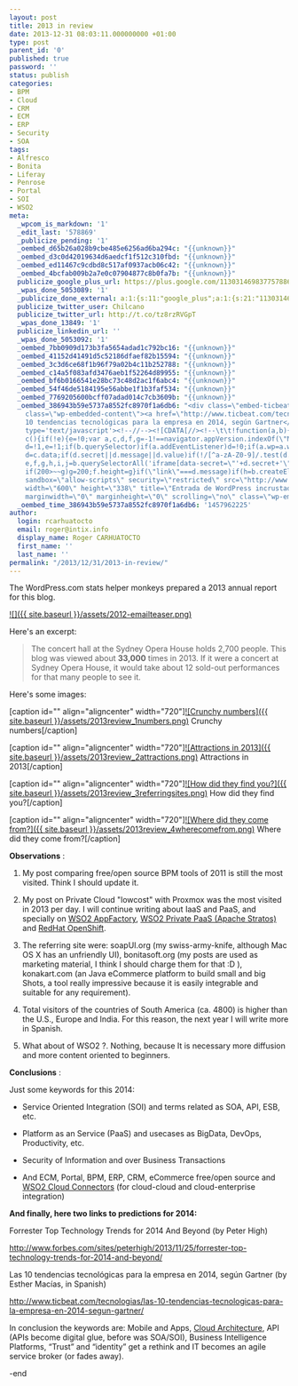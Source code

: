 ```yaml
---
layout: post
title: 2013 in review
date: 2013-12-31 08:03:11.000000000 +01:00
type: post
parent_id: '0'
published: true
password: ''
status: publish
categories:
- BPM
- Cloud
- CRM
- ECM
- ERP
- Security
- SOA
tags:
- Alfresco
- Bonita
- Liferay
- Penrose
- Portal
- SOI
- WSO2
meta:
  _wpcom_is_markdown: '1'
  _edit_last: '578869'
  _publicize_pending: '1'
  _oembed_d65b26a028b9cbe485e6256ad6ba294c: "{{unknown}}"
  _oembed_d3c0d42019634d6aedcf1f512c310fbd: "{{unknown}}"
  _oembed_ed11467c9cdbd8c517af0937acb06c42: "{{unknown}}"
  _oembed_4bcfab009b2a7e0c07904877c8b0fa7b: "{{unknown}}"
  publicize_google_plus_url: https://plus.google.com/113031469837757886298/posts/HEzwnTzoCDX
  _wpas_done_5053089: '1'
  _publicize_done_external: a:1:{s:11:"google_plus";a:1:{s:21:"113031469837757886298";b:1;}}
  publicize_twitter_user: Chilcano
  publicize_twitter_url: http://t.co/tz8rzRVGpT
  _wpas_done_13849: '1'
  publicize_linkedin_url: ''
  _wpas_done_5053092: '1'
  _oembed_7bb0909d173b3fa5654adad1c792bc16: "{{unknown}}"
  _oembed_41152d41491d5c52186dfaef82b15594: "{{unknown}}"
  _oembed_3c3d6ce68f1b96f79a02b4c11b252788: "{{unknown}}"
  _oembed_c14a5f083afd3476aeb1f52264d89955: "{{unknown}}"
  _oembed_bf6b0166541e28bc73c48d2ac1f6abc4: "{{unknown}}"
  _oembed_54f46de5184195e56abbe1f1b3faf534: "{{unknown}}"
  _oembed_7769205600bcff07adad014c7cb3609b: "{{unknown}}"
  _oembed_386943b59e5737a8552fc8970f1a6db6: "<div class=\"embed-ticbeat\"><blockquote
    class=\"wp-embedded-content\"><a href=\"http://www.ticbeat.com/tecnologias/las-10-tendencias-tecnologicas-para-la-empresa-en-2014-segun-gartner/\">Las
    10 tendencias tecnológicas para la empresa en 2014, según Gartner</a></blockquote><script
    type='text/javascript'><!--//--><![CDATA[//><!--\t\t!function(a,b){\"use strict\";function
    c(){if(!e){e=!0;var a,c,d,f,g=-1!==navigator.appVersion.indexOf(\"MSIE 10\"),h=!!navigator.userAgent.match(/Trident.*rv:11./),i=b.querySelectorAll(\"iframe.wp-embedded-content\"),j=b.querySelectorAll(\"blockquote.wp-embedded-content\");for(c=0;c<j.length;c++)j[c].style.display=\"none\";for(c=0;c<i.length;c++)if(d=i[c],d.style.display=\"\",!d.getAttribute(\"data-secret\")){if(f=Math.random().toString(36).substr(2,10),d.src+=\"#?secret=\"+f,d.setAttribute(\"data-secret\",f),g||h)a=d.cloneNode(!0),a.removeAttribute(\"security\"),d.parentNode.replaceChild(a,d)}else;}}var
    d=!1,e=!1;if(b.querySelector)if(a.addEventListener)d=!0;if(a.wp=a.wp||{},!a.wp.receiveEmbedMessage)if(a.wp.receiveEmbedMessage=function(c){var
    d=c.data;if(d.secret||d.message||d.value)if(!/[^a-zA-Z0-9]/.test(d.secret)){var
    e,f,g,h,i,j=b.querySelectorAll('iframe[data-secret=\"'+d.secret+'\"]'),k=b.querySelectorAll('blockquote[data-secret=\"'+d.secret+'\"]');for(e=0;e<k.length;e++)k[e].style.display=\"none\";for(e=0;e<j.length;e++)if(f=j[e],c.source===f.contentWindow){if(f.style.display=\"\",\"height\"===d.message){if(g=parseInt(d.value,10),g>1e3)g=1e3;else
    if(200>~~g)g=200;f.height=g}if(\"link\"===d.message)if(h=b.createElement(\"a\"),i=b.createElement(\"a\"),h.href=f.getAttribute(\"src\"),i.href=d.value,i.host===h.host)if(b.activeElement===f)a.top.location.href=d.value}else;}},d)a.addEventListener(\"message\",a.wp.receiveEmbedMessage,!1),b.addEventListener(\"DOMContentLoaded\",c,!1),a.addEventListener(\"load\",c,!1)}(window,document);//--><!]]></script><iframe
    sandbox=\"allow-scripts\" security=\"restricted\" src=\"http://www.ticbeat.com/tecnologias/las-10-tendencias-tecnologicas-para-la-empresa-en-2014-segun-gartner/embed/\"
    width=\"600\" height=\"338\" title=\"Entrada de WordPress incrustada\" frameborder=\"0\"
    marginwidth=\"0\" marginheight=\"0\" scrolling=\"no\" class=\"wp-embedded-content\"></iframe></div>"
  _oembed_time_386943b59e5737a8552fc8970f1a6db6: '1457962225'
author:
  login: rcarhuatocto
  email: roger@intix.info
  display_name: Roger CARHUATOCTO
  first_name: ''
  last_name: ''
permalink: "/2013/12/31/2013-in-review/"
---
```

The WordPress.com stats helper monkeys prepared a 2013 annual report for this blog.

  
[![]({{ site.baseurl }}/assets/2012-emailteaser.png)](http://holisticsecurity.wordpress.com/2013/annual-report/)

  
Here's an excerpt:

  
> The concert hall at the Sydney Opera House holds 2,700 people. This blog was viewed about **33,000** times in 2013. If it were a concert at Sydney Opera House, it would take about 12 sold-out performances for that many people to see it.

  
Here's some images:

  
[caption id="" align="aligncenter" width="720"][![Crunchy numbers]({{ site.baseurl }}/assets/2013review_1numbers.png)](https://dl.dropboxusercontent.com/u/2961879/blog.sec/blog20131231_blog_review/2013review_1numbers.png) Crunchy numbers[/caption]

  
[caption id="" align="aligncenter" width="720"][![Attractions in 2013]({{ site.baseurl }}/assets/2013review_2attractions.png)](https://dl.dropboxusercontent.com/u/2961879/blog.sec/blog20131231_blog_review/2013review_2attractions.png) Attractions in 2013[/caption]

  
[caption id="" align="aligncenter" width="720"][![How did they find you?]({{ site.baseurl }}/assets/2013review_3referringsites.png)](https://dl.dropboxusercontent.com/u/2961879/blog.sec/blog20131231_blog_review/2013review_3referringsites.png) How did they find you?[/caption]

  
[caption id="" align="aligncenter" width="720"][![Where did they come from?]({{ site.baseurl }}/assets/2013review_4wherecomefrom.png)](https://dl.dropboxusercontent.com/u/2961879/blog.sec/blog20131231_blog_review/2013review_4wherecomefrom.png) Where did they come from?[/caption]

  
 **Observations** :

  
  

  1. My post comparing free/open source BPM tools of 2011 is still the most visited. Think I should update it.
  

  2. My post on Private Cloud "lowcost" with Proxmox was the most visited in 2013 per day. I will continue writing about IaaS and PaaS, and specially on [WSO2 AppFactory](http://wso2.com/cloud/app-factory/ "WSO2 AppFactory"), [WSO2 Private PaaS (Apache Stratos)](http://wso2.com/cloud/private-paas/ "WSO2 Private PaaS") and [RedHat OpenShift](https://www.openshift.com/ "RedHat Openshift").
  

  3. The referring site were: soapUI.org (my swiss-army-knife, although Mac OS X has an unfriendly UI), bonitasoft.org (my posts are used as marketing material, I think I should charge them for that :D ), konakart.com (an Java eCommerce platform to build small and big Shots, a tool really impressive because it is easily integrable and suitable for any requirement).
  

  4. Total visitors of the countries of South America (ca. 4800) is higher than the U.S., Europe and India. For this reason, the next year I will write more in Spanish.
  

  5. What about of WSO2 ?. Nothing, because It is necessary more diffusion and more content oriented to beginners.
  

  
 **Conclusions** :

  
Just some keywords for this 2014:

  
  

  * Service Oriented Integration (SOI) and terms related as SOA, API, ESB, etc.
  

  * Platform as an Service (PaaS) and usecases as BigData, DevOps, Productivity, etc.
  

  * Security of Information and over Business Transactions
  

  * And ECM, Portal, BPM, ERP, CRM, eCommerce free/open source and [WSO2 Cloud Connectors](http://wso2.com/library/blog-post/2013/12/wso2-esb-4.8.0-introducing-cloud-connectors/ "WSO2 Cloud Connectors") (for cloud-cloud and cloud-enterprise integration)
  

  
 **And finally, here two links to predictions for 2014:**

  
Forrester Top Technology Trends for 2014 And Beyond (by Peter High)  
  
http://www.forbes.com/sites/peterhigh/2013/11/25/forrester-top-technology-trends-for-2014-and-beyond/

  
Las 10 tendencias tecnológicas para la empresa en 2014, según Gartner (by Esther Macías, in Spanish)  
  
http://www.ticbeat.com/tecnologias/las-10-tendencias-tecnologicas-para-la-empresa-en-2014-segun-gartner/

  
In conclusion the keywords are: Mobile and Apps, [Cloud Architecture](http://blog.cobia.net/cobiacomm/2013/10/21/gartner-recognizes-cloud-architecture-as-a-trend/ "Cloud Architecture"), API (APIs become digital glue, before was SOA/SOI), Business Intelligence Platforms, “Trust” and “identity” get a rethink and IT becomes an agile service broker (or fades away).

  
-end

  

